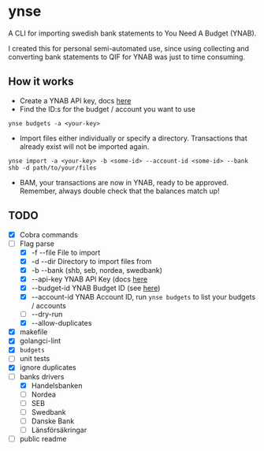 # ynse
A CLI for importing swedish bank statements to You Need A Budget (YNAB).

I created this for personal semi-automated use, since using collecting and converting bank statements to QIF for YNAB was just to time consuming.

## How it works
* Create a YNAB API key, docs [here](https://api.youneedabudget.com/#authentication)
* Find the ID:s for the budget / account you want to use

```ynse budgets -a <your-key>```

* Import files either individually or specify a directory. Transactions that already exist will not be imported again.

```ynse import -a <your-key> -b <some-id> --account-id <some-id> --bank shb -d path/to/your/files ```

* BAM, your transactions are now in YNAB, ready to be approved. Remember, always double check that the balances match up!

## TODO
- [x] Cobra commands
- [ ] Flag parse
    - [x] -f --file File to import 
    - [x] -d --dir Directory to import files from 
    - [x] -b --bank (shb, seb, nordea, swedbank)
    - [x] --api-key  YNAB API Key (docs [here](https://api.youneedabudget.com/#authentication) 
    - [x] --budget-id  YNAB Budget ID (see [here](https://api.youneedabudget.com/#quick-start))
    - [x] --account-id  YNAB Account ID, run `ynse budgets` to list your budgets / accounts 
    - [ ] --dry-run
    - [x] --allow-duplicates
- [x] makefile
- [x] golangci-lint
- [x] `budgets`
- [ ] unit tests
- [x] ignore duplicates
- [ ] banks drivers
    - [x] Handelsbanken
    - [ ] Nordea
    - [ ] SEB
    - [ ] Swedbank
    - [ ] Danske Bank
    - [ ] Länsförsäkringar
- [ ] public readme
